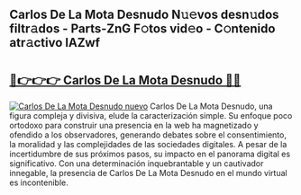 ## Carlos De La Mota Desnudo N𝚞𝚎vos desn𝚞dos filtr𝚊dos - Parts-ZnG F𝚘tos vid𝚎o - C𝚘ntenido atr𝚊ctivo lAZwf

# <h2><a href="http://mb6emg.tromn.icu/?c=Carlos+De+La+Mota+Desnudo">🔗👉👉👉 Carlos De La Mota Desnudo 🔗🔗</a></h2>

[![Carlos De La Mota Desnudo nuevo](https://i.imgur.com/pEAQMta.gif)](http://mb6emg.tromn.icu/?c=Carlos+De+La+Mota+Desnudo)
Carlos De La Mota Desnudo, una figura compleja y divisiva, elude la caracterización simple. Su enfoque poco ortodoxo para construir una presencia en la web ha magnetizado y ofendido a los observadores, generando debates sobre el consentimiento, la moralidad y las complejidades de las sociedades digitales. A pesar de la incertidumbre de sus próximos pasos, su impacto en el panorama digital es significativo. Con una determinación inquebrantable y un cautivador innegable, la presencia de Carlos De La Mota Desnudo en el mundo virtual es incontenible.
